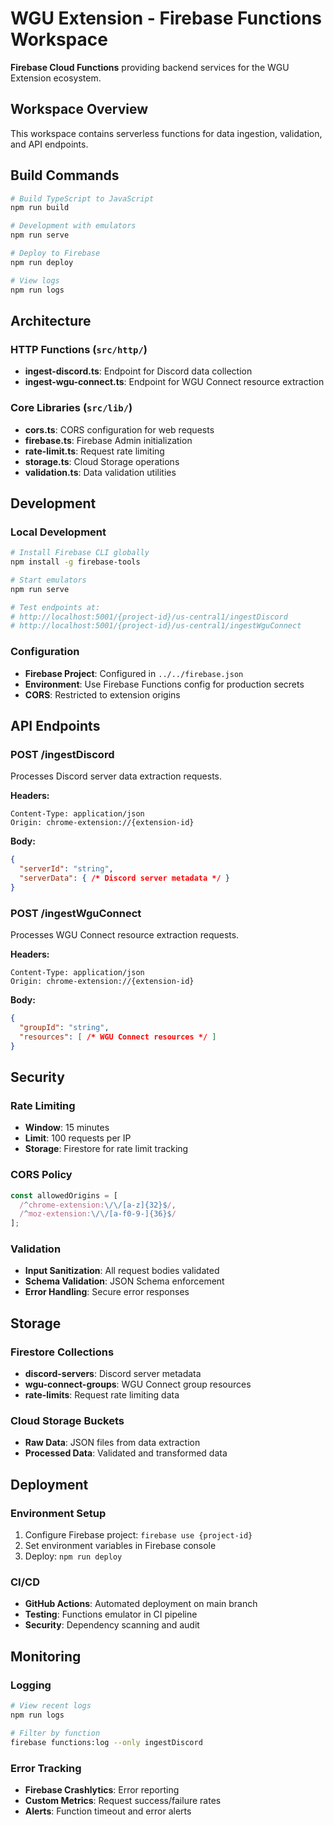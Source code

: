 # WGU Extension - Firebase Functions Workspace

**Firebase Cloud Functions** providing backend services for the WGU Extension ecosystem.

## Workspace Overview

This workspace contains serverless functions for data ingestion, validation, and API endpoints.

## Build Commands

```bash
# Build TypeScript to JavaScript
npm run build

# Development with emulators
npm run serve

# Deploy to Firebase
npm run deploy

# View logs
npm run logs
```

## Architecture

### HTTP Functions (`src/http/`)
- **ingest-discord.ts**: Endpoint for Discord data collection
- **ingest-wgu-connect.ts**: Endpoint for WGU Connect resource extraction

### Core Libraries (`src/lib/`)
- **cors.ts**: CORS configuration for web requests
- **firebase.ts**: Firebase Admin initialization  
- **rate-limit.ts**: Request rate limiting
- **storage.ts**: Cloud Storage operations
- **validation.ts**: Data validation utilities

## Development

### Local Development
```bash
# Install Firebase CLI globally
npm install -g firebase-tools

# Start emulators
npm run serve

# Test endpoints at:
# http://localhost:5001/{project-id}/us-central1/ingestDiscord
# http://localhost:5001/{project-id}/us-central1/ingestWguConnect
```

### Configuration
- **Firebase Project**: Configured in `../../firebase.json`
- **Environment**: Use Firebase Functions config for production secrets
- **CORS**: Restricted to extension origins

## API Endpoints

### POST /ingestDiscord
Processes Discord server data extraction requests.

**Headers:**
```
Content-Type: application/json
Origin: chrome-extension://{extension-id}
```

**Body:**
```json
{
  "serverId": "string",
  "serverData": { /* Discord server metadata */ }
}
```

### POST /ingestWguConnect  
Processes WGU Connect resource extraction requests.

**Headers:**
```
Content-Type: application/json
Origin: chrome-extension://{extension-id}
```

**Body:**
```json
{
  "groupId": "string", 
  "resources": [ /* WGU Connect resources */ ]
}
```

## Security

### Rate Limiting
- **Window**: 15 minutes
- **Limit**: 100 requests per IP
- **Storage**: Firestore for rate limit tracking

### CORS Policy
```typescript
const allowedOrigins = [
  /^chrome-extension:\/\/[a-z]{32}$/,
  /^moz-extension:\/\/[a-f0-9-]{36}$/
];
```

### Validation
- **Input Sanitization**: All request bodies validated
- **Schema Validation**: JSON Schema enforcement
- **Error Handling**: Secure error responses

## Storage

### Firestore Collections
- **discord-servers**: Discord server metadata
- **wgu-connect-groups**: WGU Connect group resources  
- **rate-limits**: Request rate limiting data

### Cloud Storage Buckets
- **Raw Data**: JSON files from data extraction
- **Processed Data**: Validated and transformed data

## Deployment

### Environment Setup
1. Configure Firebase project: `firebase use {project-id}`
2. Set environment variables in Firebase console
3. Deploy: `npm run deploy`

### CI/CD
- **GitHub Actions**: Automated deployment on main branch
- **Testing**: Functions emulator in CI pipeline
- **Security**: Dependency scanning and audit

## Monitoring

### Logging
```bash
# View recent logs
npm run logs

# Filter by function
firebase functions:log --only ingestDiscord
```

### Error Tracking
- **Firebase Crashlytics**: Error reporting
- **Custom Metrics**: Request success/failure rates
- **Alerts**: Function timeout and error alerts